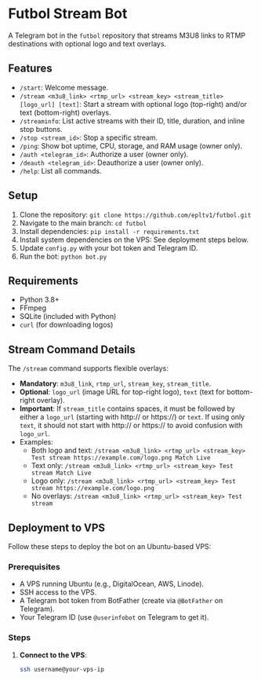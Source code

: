 # Futbol Stream Bot

A Telegram bot in the `futbol` repository that streams M3U8 links to RTMP destinations with optional logo and text overlays.

## Features
- `/start`: Welcome message.
- `/stream <m3u8_link> <rtmp_url> <stream_key> <stream_title> [logo_url] [text]`: Start a stream with optional logo (top-right) and/or text (bottom-right) overlays.
- `/streaminfo`: List active streams with their ID, title, duration, and inline stop buttons.
- `/stop <stream_id>`: Stop a specific stream.
- `/ping`: Show bot uptime, CPU, storage, and RAM usage (owner only).
- `/auth <telegram_id>`: Authorize a user (owner only).
- `/deauth <telegram_id>`: Deauthorize a user (owner only).
- `/help`: List all commands.

## Setup
1. Clone the repository: `git clone https://github.com/epltv1/futbol.git`
2. Navigate to the main branch: `cd futbol`
3. Install dependencies: `pip install -r requirements.txt`
4. Install system dependencies on the VPS: See deployment steps below.
5. Update `config.py` with your bot token and Telegram ID.
6. Run the bot: `python bot.py`

## Requirements
- Python 3.8+
- FFmpeg
- SQLite (included with Python)
- `curl` (for downloading logos)

## Stream Command Details
The `/stream` command supports flexible overlays:
- **Mandatory**: `m3u8_link`, `rtmp_url`, `stream_key`, `stream_title`.
- **Optional**: `logo_url` (image URL for top-right logo), `text` (text for bottom-right overlay).
- **Important**: If `stream_title` contains spaces, it must be followed by either a `logo_url` (starting with http:// or https://) or `text`. If using only `text`, it should not start with http:// or https:// to avoid confusion with `logo_url`.
- Examples:
  - Both logo and text: `/stream <m3u8_link> <rtmp_url> <stream_key> Test stream https://example.com/logo.png Match Live`
  - Text only: `/stream <m3u8_link> <rtmp_url> <stream_key> Test stream Match Live`
  - Logo only: `/stream <m3u8_link> <rtmp_url> <stream_key> Test stream https://example.com/logo.png`
  - No overlays: `/stream <m3u8_link> <rtmp_url> <stream_key> Test stream`

## Deployment to VPS
Follow these steps to deploy the bot on an Ubuntu-based VPS:

### Prerequisites
- A VPS running Ubuntu (e.g., DigitalOcean, AWS, Linode).
- SSH access to the VPS.
- A Telegram bot token from BotFather (create via `@BotFather` on Telegram).
- Your Telegram ID (use `@userinfobot` on Telegram to get it).

### Steps
1. **Connect to the VPS**:
   ```bash
   ssh username@your-vps-ip
